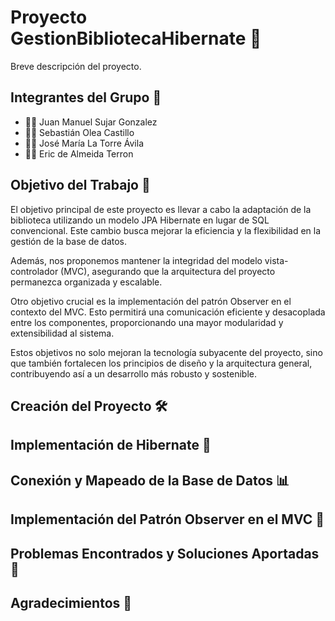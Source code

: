# Proyecto GestionBibliotecaHibernate 🚀

Breve descripción del proyecto.

## Integrantes del Grupo 👥

- 👨‍💻 Juan Manuel Sujar Gonzalez
- 👨‍💻 Sebastián Olea Castillo
- 👨‍💻 José María La Torre Ávila
- 👨‍💻 Eric de Almeida Terron

## Objetivo del Trabajo 🎯

El objetivo principal de este proyecto es llevar a cabo la adaptación de la biblioteca utilizando un modelo JPA Hibernate en lugar de SQL convencional. Este cambio busca mejorar la eficiencia y la flexibilidad en la gestión de la base de datos.

Además, nos proponemos mantener la integridad del modelo vista-controlador (MVC), asegurando que la arquitectura del proyecto permanezca organizada y escalable.

Otro objetivo crucial es la implementación del patrón Observer en el contexto del MVC. Esto permitirá una comunicación eficiente y desacoplada entre los componentes, proporcionando una mayor modularidad y extensibilidad al sistema.

Estos objetivos no solo mejoran la tecnología subyacente del proyecto, sino que también fortalecen los principios de diseño y la arquitectura general, contribuyendo así a un desarrollo más robusto y sostenible.

## Creación del Proyecto 🛠️



## Implementación de Hibernate 💼



## Conexión y Mapeado de la Base de Datos 📊



## Implementación del Patrón Observer en el MVC 🔄



## Problemas Encontrados y Soluciones Aportadas 🚧



## Agradecimientos 🙏



